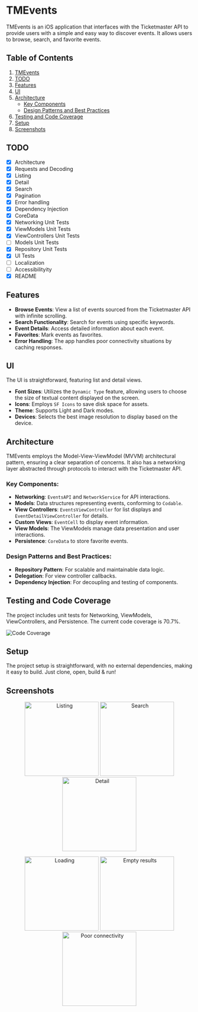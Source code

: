 # TMEvents

TMEvents is an iOS application that interfaces with the Ticketmaster API to provide users with a simple and easy way to discover events. It allows users to browse, search, and favorite events.

## Table of Contents
1. [TMEvents](#tmevents)
2. [TODO](#todo)
3. [Features](#features)
4. [UI](#ui)
5. [Architecture](#architecture)
    - [Key Components](#key-components)
    - [Design Patterns and Best Practices](#design-patterns-and-best-practices)
6. [Testing and Code Coverage](#testing-and-code-coverage)
7. [Setup](#setup)
8. [Screenshots](#screenshots)

## TODO

- [x] Architecture
- [x] Requests and Decoding
- [x] Listing
- [x] Detail
- [x] Search
- [x] Pagination
- [x] Error handling
- [x] Dependency Injection
- [x] CoreData
- [x] Networking Unit Tests
- [x] ViewModels Unit Tests
- [x] ViewControllers Unit Tests
- [ ] Models Unit Tests
- [x] Repository Unit Tests
- [x] UI Tests
- [ ] Localization
- [ ] Accessibilityity
- [x] README

## Features

- **Browse Events**: View a list of events sourced from the Ticketmaster API with infinite scrolling.
- **Search Functionality**: Search for events using specific keywords.
- **Event Details**: Access detailed information about each event.
- **Favorites**: Mark events as favorites.
- **Error Handling**: The app handles poor connectivity situations by caching responses.

## UI

The UI is straightforward, featuring list and detail views.

- **Font Sizes**: Utilizes the `Dynamic Type` feature, allowing users to choose the size of textual content displayed on the screen.
- **Icons**: Employs `SF Icons` to save disk space for assets.
- **Theme**: Supports Light and Dark modes.
- **Devices**: Selects the best image resolution to display based on the device.

## Architecture

TMEvents employs the Model-View-ViewModel (MVVM) architectural pattern, ensuring a clear separation of concerns. It also has a networking layer abstracted through protocols to interact with the Ticketmaster API.

### Key Components:

- **Networking**: `EventsAPI` and `NetworkService` for API interactions.
- **Models**: Data structures representing events, conforming to `Codable`.
- **View Controllers**: `EventsViewController` for list displays and `EventDetailViewController` for details.
- **Custom Views**: `EventCell` to display event information.
- **View Models**: The ViewModels manage data presentation and user interactions.
- **Persistence**: `CoreData` to store favorite events.

### Design Patterns and Best Practices:

- **Repository Pattern**: For scalable and maintainable data logic.
- **Delegation**: For view controller callbacks.
- **Dependency Injection**: For decoupling and testing of components.

## Testing and Code Coverage

The project includes unit tests for Networking, ViewModels, ViewControllers, and Persistence. The current code coverage is 70.7%.

![Code Coverage](Images/CodeCoverage.png "Code Coverage")

## Setup

The project setup is straightforward, with no external dependencies, making it easy to build. Just clone, open, build & run!

## Screenshots

<p align="center">
  <img src="Images/1.png" alt="Listing" title="Listing" width="200"/>
  <img src="Images/2.png" alt="Search" title="Search" width="200"/>
  <img src="Images/3.png" alt="Detail" title="Detail" width="200"/>
</p>
<p align="center">
  <img src="Images/4.png" alt="Loading" title="Loading" width="200"/>
  <img src="Images/5.png" alt="Empty results" title="Empty results" width="200"/>
  <img src="Images/6.png" alt="Poor connectivity" title="Poor connectivity" width="200"/>
</p>
